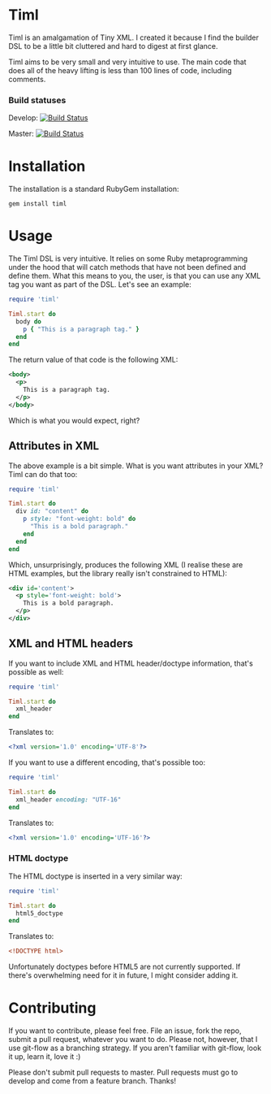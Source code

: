 # Timl

Timl is an amalgamation of Tiny XML. I created it because I find the builder DSL
to be a little bit cluttered and hard to digest at first glance.

Timl aims to be very small and very intuitive to use. The main code that does
all of the heavy lifting is less than 100 lines of code, including comments.

### Build statuses

Develop: [![Build Status](https://secure.travis-ci.org/samwho/timl.png?branch=develop)](http://travis-ci.org/samwho/timl)

Master: [![Build Status](https://secure.travis-ci.org/samwho/timl.png?branch=master)](http://travis-ci.org/samwho/timl)

# Installation

The installation is a standard RubyGem installation:

    gem install timl

# Usage

The Timl DSL is very intuitive. It relies on some Ruby metaprogramming under the
hood that will catch methods that have not been defined and define them. What
this means to you, the user, is that you can use any XML tag you want as part of
the DSL. Let's see an example:

``` ruby
require 'timl'

Timl.start do
  body do
    p { "This is a paragraph tag." }
  end
end
```

The return value of that code is the following XML:

``` xml
<body>
  <p>
    This is a paragraph tag.
  </p>
</body>
```

Which is what you would expect, right?

## Attributes in XML

The above example is a bit simple. What is you want attributes in your XML? Timl
can do that too:

``` ruby
require 'timl'

Timl.start do
  div id: "content" do
    p style: "font-weight: bold" do
      "This is a bold paragraph."
    end
  end
end
```

Which, unsurprisingly, produces the following XML (I realise these are HTML
examples, but the library really isn't constrained to HTML):

``` xml
<div id='content'>
  <p style='font-weight: bold'>
    This is a bold paragraph.
  </p>
</div>
```

## XML and HTML headers

If you want to include XML and HTML header/doctype information, that's possible
as well:

``` ruby
require 'timl'

Timl.start do
  xml_header
end
```

Translates to:

``` xml
<?xml version='1.0' encoding='UTF-8'?>
```

If you want to use a different encoding, that's possible too:

``` ruby
require 'timl'

Timl.start do
  xml_header encoding: "UTF-16"
end
```

Translates to:

``` xml
<?xml version='1.0' encoding='UTF-16'?>
```

### HTML doctype

The HTML doctype is inserted in a very similar way:

``` ruby
require 'timl'

Timl.start do
  html5_doctype
end
```

Translates to:

``` xml
<!DOCTYPE html>
```

Unfortunately doctypes before HTML5 are not currently supported. If there's
overwhelming need for it in future, I might consider adding it.

# Contributing

If you want to contribute, please feel free. File an issue, fork the repo,
submit a pull request, whatever you want to do. Please not, however, that I use
git-flow as a branching strategy. If you aren't familiar with git-flow, look it
up, learn it, love it :)

Please don't submit pull requests to master. Pull requests must go to develop
and come from a feature branch. Thanks!

